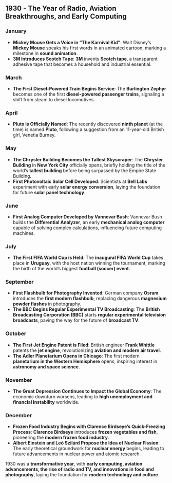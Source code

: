 ## **1930 - The Year of Radio, Aviation Breakthroughs, and Early Computing**  

### **January**  
- **Mickey Mouse Gets a Voice in “The Karnival Kid”**: Walt Disney’s **Mickey Mouse** speaks his first words in an animated cartoon, marking a milestone in **sound animation**.  
- **3M Introduces Scotch Tape**: **3M** invents **Scotch tape**, a transparent adhesive tape that becomes a household and industrial essential.  

### **March**  
- **The First Diesel-Powered Train Begins Service**: The **Burlington Zephyr** becomes one of the first **diesel-powered passenger trains**, signaling a shift from steam to diesel locomotives.  

### **April**  
- **Pluto is Officially Named**: The recently discovered **ninth planet** (at the time) is named **Pluto**, following a suggestion from an 11-year-old British girl, Venetia Burney.  

### **May**  
- **The Chrysler Building Becomes the Tallest Skyscraper**: The **Chrysler Building** in **New York City** officially opens, briefly holding the title of the world’s **tallest building** before being surpassed by the Empire State Building.  
- **First Photovoltaic Solar Cell Developed**: Scientists at **Bell Labs** experiment with early **solar energy conversion**, laying the foundation for future **solar panel technology**.  

### **June**  
- **First Analog Computer Developed by Vannevar Bush**: Vannevar Bush builds the **Differential Analyzer**, an early **mechanical analog computer** capable of solving complex calculations, influencing future computing machines.  

### **July**  
- **The First FIFA World Cup is Held**: The **inaugural FIFA World Cup** takes place in **Uruguay**, with the host nation winning the tournament, marking the birth of the world’s biggest **football (soccer) event**.  

### **September**  
- **First Flashbulb for Photography Invented**: German company **Osram** introduces the **first modern flashbulb**, replacing dangerous **magnesium powder flashes** in photography.  
- **The BBC Begins Regular Experimental TV Broadcasting**: The **British Broadcasting Corporation (BBC)** starts **regular experimental television broadcasts**, paving the way for the future of **broadcast TV**.  

### **October**  
- **The First Jet Engine Patent is Filed**: British engineer **Frank Whittle** patents the **jet engine**, revolutionizing **aviation and modern air travel**.  
- **The Adler Planetarium Opens in Chicago**: The first modern **planetarium in the Western Hemisphere** opens, inspiring interest in **astronomy and space science**.  

### **November**  
- **The Great Depression Continues to Impact the Global Economy**: The economic downturn worsens, leading to **high unemployment and financial instability** worldwide.  

### **December**  
- **Frozen Food Industry Begins with Clarence Birdseye’s Quick-Freezing Process**: **Clarence Birdseye** introduces **frozen vegetables and fish**, pioneering the **modern frozen food industry**.  
- **Albert Einstein and Leó Szilárd Propose the Idea of Nuclear Fission**: The early theoretical groundwork for **nuclear energy** begins, leading to future advancements in nuclear power and atomic research.  

1930 was a **transformative year**, with **early computing, aviation advancements, the rise of radio and TV, and innovations in food and photography**, laying the foundation for **modern technology and culture**.
